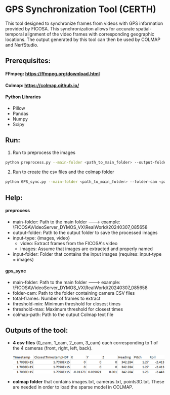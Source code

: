 # GPS Synchronization Tool (CERTH)

This tool designed to synchronize frames from videos with GPS information provided by FICOSA. This synchronization allows for accurate spatial-temporal alignment of the video frames with corresponding geographic locations. The output generated by this tool can then be used by COLMAP and NerfStudio.

## Prerequisites:

#### FFmpeg: https://ffmpeg.org/download.html

#### Colmap: https://colmap.github.io/

#### Python Libraries
* Pillow
* Pandas
* Numpy
* Scipy

## Run:

1. Run to preprocess the images
   
 ```bash
 python preprocess.py --main-folder <path_to_main_folder> --output-folder <path_to_output_folder> --input-type {video, images} --input-folder <path_to_input_images_folder>
 ```
2. Run to create the csv files and the colmap folder

```bash
python GPS_sync.py --main-folder <path_to_main_folder> --folder-cam <path_to_camera_folder> --total-frames <number_of_frames> --threshold-min <minimum_threshold> --threshold-max <maximum_threshold> --colmap-path <path_to_colmap_output_file>`
```

## Help:
#### preprocess
* main-folder: Path to the main folder ---> example: \FICOSA\VideoServer_DYMOS_VX\RealWorld\20240307_085658 
* output-folder: Path to the output folder to save the processed images
* input-type: {images, video}
   * video: Extract frames from the FICOSA's video
   * images: Assume that images are extracted and properly named
* input-folder: Folder that contains the input images (requires: input-type = images) 


#### gps_sync
* main-folder: Path to the main folder ---> example: \FICOSA\VideoServer_DYMOS_VX\RealWorld\20240307_085658 
* folder-cam: Path to the folder containing camera CSV files
* total-frames: Number of frames to extract
* threshold-min: Minimum threshold for closest times
* threshold-max: Maximum threshold for closest times
* colmap-path: Path to the output Colmap text file 



## Outputs of the tool:
* __4 csv files__ (0_cam, 1_cam, 2_cam, 3_cam) each corresponding to 1 of the 4 cameras (front, right, left, back).
  
  ![Example of csv file](csv_example.png)
* __colmap folder__ that contains images.txt, cameras.txt, points3D.txt. These are needed in order to load the sparse model in COLMAP. 


